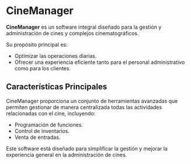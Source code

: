 # CineManager

**CineManager** es un software integral diseñado para la gestión y administración de cines y complejos cinematográficos.  

Su propósito principal es:  
- Optimizar las operaciones diarias.  
- Ofrecer una experiencia eficiente tanto para el personal administrativo como para los clientes.  

## Características Principales

CineManager proporciona un conjunto de herramientas avanzadas que permiten gestionar de manera centralizada todas las actividades relacionadas con el cine, incluyendo:  
- Programación de funciones.  
- Control de inventarios.  
- Venta de entradas.  

Este software está diseñado para simplificar la gestión y mejorar la experiencia general en la administración de cines.
